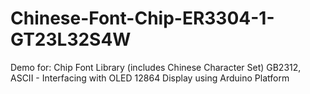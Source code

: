 # Chinese-Font-Chip-ER3304-1-GT23L32S4W
Demo for: Chip Font Library (includes Chinese Character Set) GB2312, ASCII - Interfacing with OLED 12864 Display using Arduino Platform
